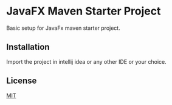 # JavaFX Maven Starter Project

Basic setup for JavaFx maven starter project.

## Installation

Import the project in intellij idea or any other IDE or your choice.


## License
[MIT](https://choosealicense.com/licenses/mit/)